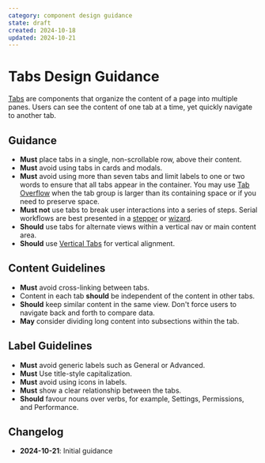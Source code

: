```yaml
---
category: component design guidance
state: draft
created: 2024-10-18
updated: 2024-10-21
---
```


# Tabs Design Guidance

[Tabs](https://clarity.design/documentation/tabs) are components that organize the content of a page into multiple panes. Users can see the content of one tab at a time, yet quickly navigate to another tab.

## Guidance

- **Must** place tabs in a single, non-scrollable row, above their content.
- **Must** avoid using tabs in cards and modals.
- **Must** avoid using more than seven tabs and limit labels to one or two words to ensure that all tabs appear in the container. You may use [Tab Overflow](https://clarity.design/documentation/tabs/code#overflow-tabs) when the tab group is larger than its containing space or if you need to preserve space.
- **Must not** use tabs to break user interactions into a series of steps. Serial workflows are best presented in a [stepper](https://clarity.design/documentation/stepper) or [wizard](https://clarity.design/documentation/wizard). 
- **Should** use tabs for alternate views within a vertical nav or main content area.
- **Should** use [Vertical Tabs](https://clarity.design/documentation/tabs/code#vertical-tabs) for vertical alignment.

## Content Guidelines

- **Must** avoid cross-linking between tabs.
- Content in each tab **should** be independent of the content in other tabs.
- **Should** keep similar content in the same view. Don't force users to navigate back and forth to compare data.
- **May** consider dividing long content into subsections within the tab.

## Label Guidelines

- **Must** avoid generic labels such as General or Advanced.
- **Must** Use title-style capitalization.
- **Must** avoid using icons in labels.
- **Must** show a clear relationship between the tabs.
- **Should** favour nouns over verbs, for example, Settings, Permissions, and Performance.


## Changelog

- **2024-10-21**: Initial guidance
